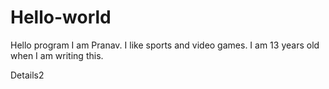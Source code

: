 # Hello-world
Hello program 
I am Pranav. I like sports and video games. I am 13 years old when I am writing this.

Details2
